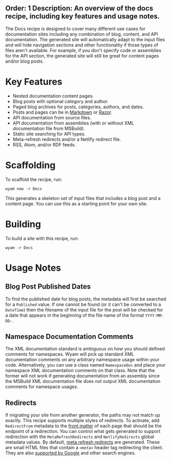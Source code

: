 Order: 1
Description: An overview of the docs recipe, including key features and usage notes.
---
The Docs recipe is designed to cover many different use cases for documentation sites including any combination of blog, content, and API documentation. The generated site will automatically adapt to the input files and will hide navigation sections and other functionality if those types of files aren't available. For example, if you don't specify code or assemblies for the API section, the generated site will still be great for content pages and/or blog posts.

# Key Features

- Nested documentation content pages.
- Blog posts with optional category and author.
- Paged blog archives for posts, categories, authors, and dates.
- Posts and pages can be in [Markdown](/modules/markdown) or [Razor](/modules/razor).
- API documentation from source files.
- API documentation from assemblies (with or without XML documentation file from MSBuild).
- Static site searching for API types.
- Meta-refresh redirects and/or a Netlify redirect file.
- RSS, Atom, and/or RDF feeds.

# Scaffolding

To scaffold the recipe, run:

```
wyam new -r Docs
```

This generates a skeleton set of input files that includes a blog post and a content page. You can use this as a starting point for your own site.

# Building

To build a site with this recipe, run:

```
wyam -r Docs
```

# Usage Notes

## Blog Post Published Dates

To find the published date for blog posts, the metadata will first be searched for a `Published` value. If one cannot be found (or it can't be converted to a `DateTime`) then the filename of the input file for the post will be checked for a date that appears in the beginning of the file name of the format `YYYY-MM-DD-`.

## Namespace Documentation Comments

The XML documentation standard is ambiguous on how you should defined comments for namespaces. Wyam will pick up standard XML documentation comments on any arbitrary namespace usage within your code. Alternatively, you can use a class named `NamespaceDoc` and place your namespace XML documentation comments on that class. Note that the former will not work if generating documentation from an assembly since the MSBuild XML documentation file does not output XML documentation comments for namespace usages.

## Redirects

If migrating your site from another generator, the paths may not match up exactly. This recipe supports multiple styles of redirects. To activate, add `RedirectFrom` metadata to the [front matter](/docs/concepts/metadata#front-matter) of each page that should be the endpoint of a redirection. You can control what gets generated to support redirection with the `MetaRefreshRedirects` and `NetlifyRedirects` global metadata values. By default, [meta refresh redirects](https://www.w3.org/TR/WCAG20-TECHS/H76.html) are generated. These are small HTML files that contain a `<meta>` header tag redirecting the client. They are also [supported by Google](https://support.google.com/webmasters/answer/79812) and other search engines.